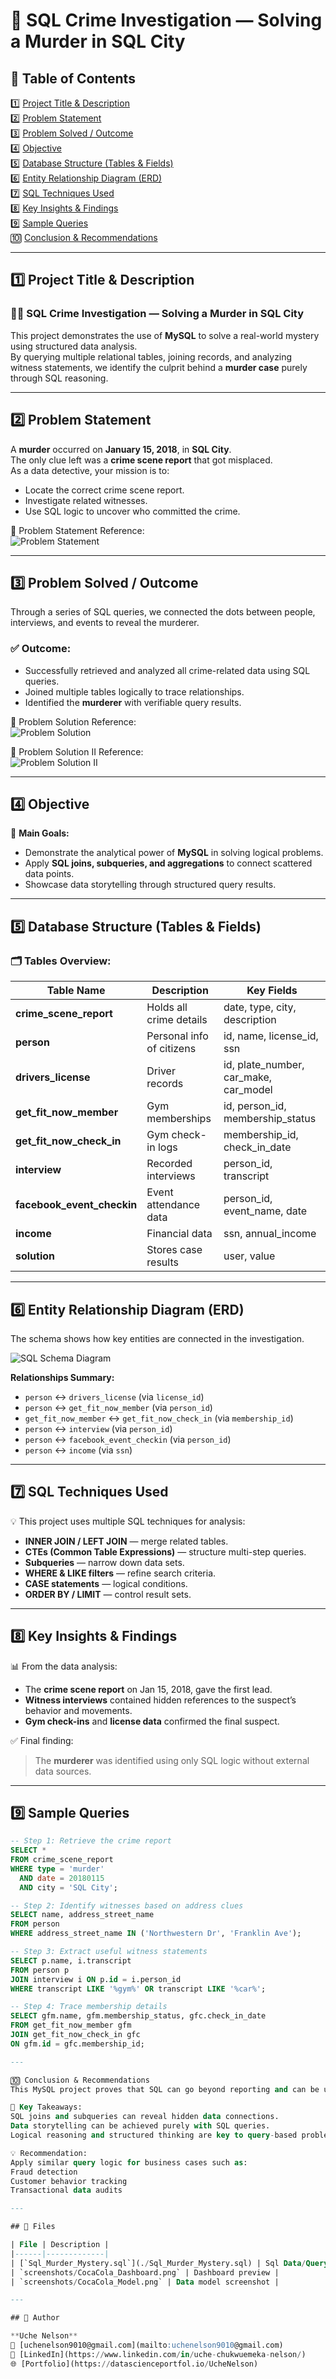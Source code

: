 # 🧱 SQL Crime Investigation — Solving a Murder in SQL City 

## 📑 Table of Contents
1️⃣ [Project Title & Description](#1️⃣-project-title--description)  
2️⃣ [Problem Statement](#2️⃣-problem-statement)  
3️⃣ [Problem Solved / Outcome](#3️⃣-problem-solved--outcome)  
4️⃣ [Objective](#4️⃣-objective)  
5️⃣ [Database Structure (Tables & Fields)](#5️⃣-database-structure-tables--fields)  
6️⃣ [Entity Relationship Diagram (ERD)](#6️⃣-entity-relationship-diagram-erd)  
7️⃣ [SQL Techniques Used](#7️⃣-sql-techniques-used)  
8️⃣ [Key Insights & Findings](#8️⃣-key-insights--findings)  
9️⃣ [Sample Queries](#9️⃣-sample-queries)  
🔟 [Conclusion & Recommendations](#🔟-conclusion--recommendations)

---

## 1️⃣ Project Title & Description
### 🕵️‍♂️ SQL Crime Investigation — Solving a Murder in SQL City  
This project demonstrates the use of **MySQL** to solve a real-world mystery using structured data analysis.  
By querying multiple relational tables, joining records, and analyzing witness statements, we identify the culprit behind a **murder case** purely through SQL reasoning.  

---

## 2️⃣ Problem Statement
A **murder** occurred on **January 15, 2018**, in **SQL City**.  
The only clue left was a **crime scene report** that got misplaced.  
As a data detective, your mission is to:
- Locate the correct crime scene report.
- Investigate related witnesses.
- Use SQL logic to uncover who committed the crime.

🧾 Problem Statement Reference:  
![Problem Statement](./Images/Sql_ProbemStatement.png)

---

## 3️⃣ Problem Solved / Outcome
Through a series of SQL queries, we connected the dots between people, interviews, and events to reveal the murderer.

### ✅ Outcome:
- Successfully retrieved and analyzed all crime-related data using SQL queries.  
- Joined multiple tables logically to trace relationships.  
- Identified the **murderer** with verifiable query results.

🧾 Problem Solution Reference:  
![Problem Solution](./Images/Sql_Solution1.png)

🧾 Problem Solution II Reference:  
![Problem Solution II](./Images/Sql_Solution2.png)

---

## 4️⃣ Objective
🎯 **Main Goals:**
- Demonstrate the analytical power of **MySQL** in solving logical problems.  
- Apply **SQL joins, subqueries, and aggregations** to connect scattered data points.  
- Showcase data storytelling through structured query results.  

---

## 5️⃣ Database Structure (Tables & Fields)
### 🗂️ Tables Overview:
| Table Name | Description | Key Fields |
|-------------|--------------|-------------|
| **crime_scene_report** | Holds all crime details | date, type, city, description |
| **person** | Personal info of citizens | id, name, license_id, ssn |
| **drivers_license** | Driver records | id, plate_number, car_make, car_model |
| **get_fit_now_member** | Gym memberships | id, person_id, membership_status |
| **get_fit_now_check_in** | Gym check-in logs | membership_id, check_in_date |
| **interview** | Recorded interviews | person_id, transcript |
| **facebook_event_checkin** | Event attendance data | person_id, event_name, date |
| **income** | Financial data | ssn, annual_income |
| **solution** | Stores case results | user, value |

---

## 6️⃣ Entity Relationship Diagram (ERD)
The schema shows how key entities are connected in the investigation.

![SQL Schema Diagram](./Images/Sql_Schema_Diagram.png)

**Relationships Summary:**
- `person` ↔ `drivers_license` (via `license_id`)  
- `person` ↔ `get_fit_now_member` (via `person_id`)  
- `get_fit_now_member` ↔ `get_fit_now_check_in` (via `membership_id`)  
- `person` ↔ `interview` (via `person_id`)  
- `person` ↔ `facebook_event_checkin` (via `person_id`)  
- `person` ↔ `income` (via `ssn`)  

---

## 7️⃣ SQL Techniques Used
💡 This project uses multiple SQL techniques for analysis:
- **INNER JOIN / LEFT JOIN** — merge related tables.  
- **CTEs (Common Table Expressions)** — structure multi-step queries.  
- **Subqueries** — narrow down data sets.  
- **WHERE & LIKE filters** — refine search criteria.  
- **CASE statements** — logical conditions.  
- **ORDER BY / LIMIT** — control result sets.  

---

## 8️⃣ Key Insights & Findings
📊 From the data analysis:
- The **crime scene report** on Jan 15, 2018, gave the first lead.  
- **Witness interviews** contained hidden references to the suspect’s behavior and movements.  
- **Gym check-ins** and **license data** confirmed the final suspect.  

✅ Final finding:  
> The **murderer** was identified using only SQL logic without external data sources.

---

## 9️⃣ Sample Queries
```sql
-- Step 1: Retrieve the crime report
SELECT *
FROM crime_scene_report
WHERE type = 'murder'
  AND date = 20180115
  AND city = 'SQL City';

-- Step 2: Identify witnesses based on address clues
SELECT name, address_street_name
FROM person
WHERE address_street_name IN ('Northwestern Dr', 'Franklin Ave');

-- Step 3: Extract useful witness statements
SELECT p.name, i.transcript
FROM person p
JOIN interview i ON p.id = i.person_id
WHERE transcript LIKE '%gym%' OR transcript LIKE '%car%';

-- Step 4: Trace membership details
SELECT gfm.name, gfm.membership_status, gfc.check_in_date
FROM get_fit_now_member gfm
JOIN get_fit_now_check_in gfc
ON gfm.id = gfc.membership_id;

---

🔟 Conclusion & Recommendations
This MySQL project proves that SQL can go beyond reporting and can be used for logical deduction and investigative analytics.

🧠 Key Takeaways:
SQL joins and subqueries can reveal hidden data connections.
Data storytelling can be achieved purely with SQL queries.
Logical reasoning and structured thinking are key to query-based problem solving.

💡 Recommendation:
Apply similar query logic for business cases such as:
Fraud detection
Customer behavior tracking
Transactional data audits

---

## 📂 Files

| File | Description |
|------|-------------|
| [`Sql_Murder_Mystery.sql`](./Sql_Murder_Mystery.sql) | Sql Data/Query file |
| `screenshots/CocaCola_Dashboard.png` | Dashboard preview |
| `screenshots/CocaCola_Model.png` | Data model screenshot |

---

## 💬 Author

**Uche Nelson**  
📧 [uchenelson9010@gmail.com](mailto:uchenelson9010@gmail.com)  
🔗 [LinkedIn](https://www.linkedin.com/in/uche-chukwuemeka-nelson/)  
🌐 [Portfolio](https://datascienceportfol.io/UcheNelson)
